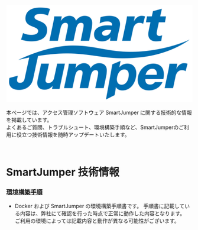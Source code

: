 
![smartjumper_logo.png](./smartjumper_logo.png)

本ページでは、アクセス管理ソフトウェア SmartJumper に関する技術的な情報を掲載しています。  
よくあるご質問、トラブルシュート、環境構築手順など、SmartJumperのご利用に役立つ技術情報を随時アップデートいたします。  

<br>

# SmartJumper 技術情報

### [環境構築手順](./contents/procedures.md)

- Docker および SmartJumper の環境構築手順書です。
手順書に記載している内容は、弊社にて確認を行った時点で正常に動作した内容となります。  
ご利用の環境によっては記載内容と動作が異なる可能性がございます。  
